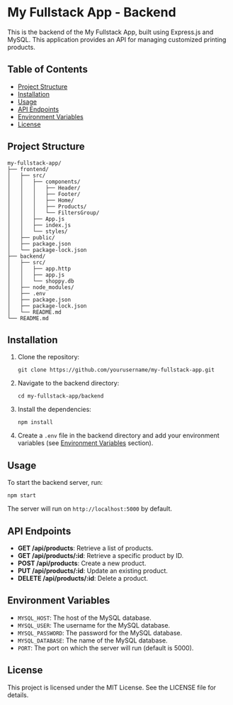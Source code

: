 # My Fullstack App - Backend

This is the backend of the My Fullstack App, built using Express.js and MySQL. This application provides an API for managing customized printing products.

## Table of Contents

- [Project Structure](#project-structure)
- [Installation](#installation)
- [Usage](#usage)
- [API Endpoints](#api-endpoints)
- [Environment Variables](#environment-variables)
- [License](#license)

## Project Structure

```
my-fullstack-app/
├── frontend/
│   ├── src/
│   │   ├── components/
│   │   │   ├── Header/
│   │   │   ├── Footer/
│   │   │   ├── Home/
│   │   │   ├── Products/
│   │   │   └── FiltersGroup/
│   │   ├── App.js
│   │   ├── index.js
│   │   └── styles/
│   ├── public/
│   ├── package.json
│   └── package-lock.json
├── backend/
│   ├── src/
│   │   ├── app.http
│   │   ├── app.js
│   │   └── shoppy.db
│   ├── node_modules/
│   ├── .env
│   ├── package.json
│   ├── package-lock.json
│   └── README.md
└── README.md
```

## Installation

1. Clone the repository:
   ```
   git clone https://github.com/yourusername/my-fullstack-app.git
   ```

2. Navigate to the backend directory:
   ```
   cd my-fullstack-app/backend
   ```

3. Install the dependencies:
   ```
   npm install
   ```

4. Create a `.env` file in the backend directory and add your environment variables (see [Environment Variables](#environment-variables) section).

## Usage

To start the backend server, run:
```
npm start
```

The server will run on `http://localhost:5000` by default.

## API Endpoints

- **GET /api/products**: Retrieve a list of products.
- **GET /api/products/:id**: Retrieve a specific product by ID.
- **POST /api/products**: Create a new product.
- **PUT /api/products/:id**: Update an existing product.
- **DELETE /api/products/:id**: Delete a product.

## Environment Variables

- `MYSQL_HOST`: The host of the MySQL database.
- `MYSQL_USER`: The username for the MySQL database.
- `MYSQL_PASSWORD`: The password for the MySQL database.
- `MYSQL_DATABASE`: The name of the MySQL database.
- `PORT`: The port on which the server will run (default is 5000).

## License

This project is licensed under the MIT License. See the LICENSE file for details.